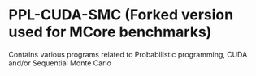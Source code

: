 # PPL-CUDA-SMC (Forked version used for MCore benchmarks)



Contains various programs related to Probabilistic programming, CUDA and/or Sequential Monte Carlo
